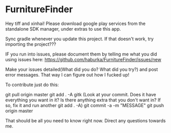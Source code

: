 # FurnitureFinder

Hey tiff and xinhai!
Please download google play services from the standalone SDK manager, under extras to use this app. 

Sync gradle whenever you update this project. If that doesn't work, try importing the project??? 

IF you run into issues, please document them by telling me what you did using issues here:
https://github.com/haburka/FurnitureFinder/issues/new

Make your issues detailed(What did you do? What did you try?) and post error messages. That way I can figure out how I fucked up!




To contribute just do this:

git pull origin master
git add . -A
gitk (Look at your commit. Does it have everything you want in it? Is there anything extra that you don't want in? If so, fix it and run another git add . -A)
git commit -a -m "MESSAGE"
git push origin master

That should be all you need to know right now. Direct any questions towards me.
